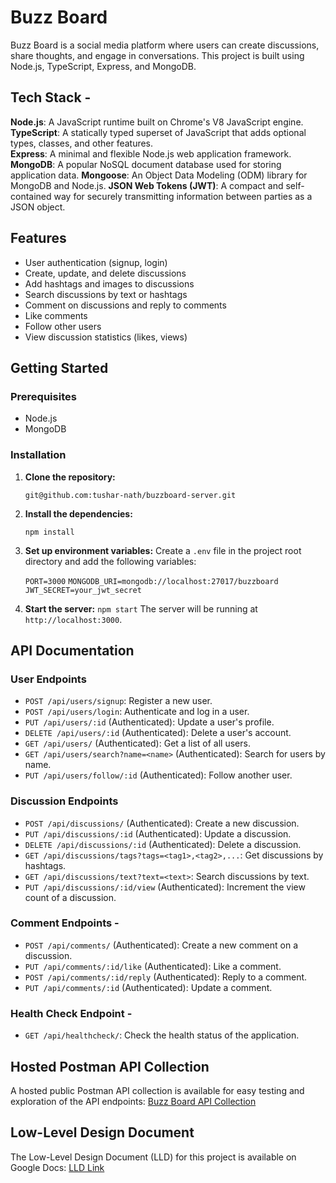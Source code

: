 # Buzz Board

Buzz Board is a social media platform where users can create discussions, share thoughts, and engage in conversations. This project is built using Node.js, TypeScript, Express, and MongoDB.

## Tech Stack -

**Node.js**: A JavaScript runtime built on Chrome's V8 JavaScript engine.  
**TypeScript**: A statically typed superset of JavaScript that adds optional types, classes, and other features.  
**Express**: A minimal and flexible Node.js web application framework.  
**MongoDB**: A popular NoSQL document database used for storing application data.
**Mongoose**: An Object Data Modeling (ODM) library for MongoDB and Node.js.
**JSON Web Tokens (JWT)**: A compact and self-contained way for securely transmitting information between parties as a JSON object.

## Features

- User authentication (signup, login)
- Create, update, and delete discussions
- Add hashtags and images to discussions
- Search discussions by text or hashtags
- Comment on discussions and reply to comments
- Like comments
- Follow other users
- View discussion statistics (likes, views)

## Getting Started

### Prerequisites

- Node.js
- MongoDB

### Installation

1. **Clone the repository:**

   `git@github.com:tushar-nath/buzzboard-server.git`

2. **Install the dependencies:**

   `npm install`

3. **Set up environment variables:** Create a `.env` file in the project root directory and add the following variables:

   `PORT=3000`
   `MONGODB_URI=mongodb://localhost:27017/buzzboard`
   `JWT_SECRET=your_jwt_secret`

4. **Start the server:**
   `npm start`
   The server will be running at `http://localhost:3000`.

## API Documentation

### User Endpoints

- `POST /api/users/signup`: Register a new user.
- `POST /api/users/login`: Authenticate and log in a user.
- `PUT /api/users/:id` (Authenticated): Update a user's profile.
- `DELETE /api/users/:id` (Authenticated): Delete a user's account.
- `GET /api/users/` (Authenticated): Get a list of all users.
- `GET /api/users/search?name=<name>` (Authenticated): Search for users by name.
- `PUT /api/users/follow/:id` (Authenticated): Follow another user.

### Discussion Endpoints

- `POST /api/discussions/` (Authenticated): Create a new discussion.
- `PUT /api/discussions/:id` (Authenticated): Update a discussion.
- `DELETE /api/discussions/:id` (Authenticated): Delete a discussion.
- `GET /api/discussions/tags?tags=<tag1>,<tag2>,...`: Get discussions by hashtags.
- `GET /api/discussions/text?text=<text>`: Search discussions by text.
- `PUT /api/discussions/:id/view` (Authenticated): Increment the view count of a discussion.

### Comment Endpoints -

- `POST /api/comments/` (Authenticated): Create a new comment on a discussion.
- `PUT /api/comments/:id/like` (Authenticated): Like a comment.
- `POST /api/comments/:id/reply` (Authenticated): Reply to a comment.
- `PUT /api/comments/:id` (Authenticated): Update a comment.

### Health Check Endpoint -

- `GET /api/healthcheck/`: Check the health status of the application.

## Hosted Postman API Collection

A hosted public Postman API collection is available for easy testing and exploration of the API endpoints: [Buzz Board API Collection]([https://www.postman.com/your-workspace/collection/YOUR_COLLECTION_ID](https://www.postman.com/restless-moon-196183/workspace/buzzboard/collection/24997979-9bcb7e0c-6154-46c3-a57c-f7ea8ef8b786?action=share&creator=24997979))

## Low-Level Design Document

The Low-Level Design Document (LLD) for this project is available on Google Docs: [LLD Link](https://docs.google.com/document/d/1WsfShQwMNVZA238XIgq9W9xmmri6AlLpjvifxtXsTbY/edit?usp=sharing)
